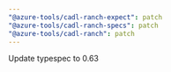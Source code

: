 ```yaml
---
"@azure-tools/cadl-ranch-expect": patch
"@azure-tools/cadl-ranch-specs": patch
"@azure-tools/cadl-ranch": patch
---
```


Update typespec to 0.63
